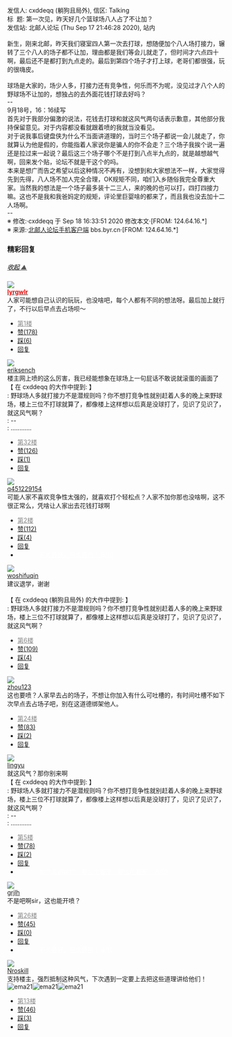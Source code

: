 <div class="a-content-wrap">发信人: cxddeqq (躺狗且局外), 信区: Talking<br>标&nbsp;&nbsp;题: 第一次见，昨天好几个篮球场八人占了不让加？<br>发信站: 北邮人论坛 (Thu Sep 17 21:46:28 2020), 站内<br><br>新生，刚来北邮，昨天我们寝室四人第一次去打球，想随便加个八人场打接力，辗转了三个八人的场子都不让加，理由都是我们等会儿就走了，但时间才六点四十啊，最后还不是都打到九点走的。最后到第四个场子才打上球，老哥们都很强，玩的很嗨皮。<br><br>球场是大家的，场少人多，打接力还有竞争性，何乐而不为呢，没见过才八个人的野球场不让加的，想独占的去外面花钱打球去好吗？<br>--<br>9月18号，16：16续写<br>首先对于我部分偏激的说法，花钱去打球和就这风气两句话表示歉意，其他部分我持保留意见。对于内容都没看就跟着喷的我就当没看见。<br>对于说我事后键盘侠为什么不当面讲道理的，当时三个场子都说一会儿就走了，你就算认为他是假的，你能指着人家说你是骗人的你不会走？三个场子我挨个说一遍还是拉过来一起说？最后这三个场子哪个不是打到八点半九点的，就是越想越气啊，回来发个贴，论坛不就是干这个的吗。<br>本来是想广而告之希望以后这种情况不再有，没想到和大家想法不一样，大家觉得先到先得，八人场不加人完全合理，OK规矩不同，咱们入乡随俗我完全尊重大家。当然我的想法是一个场子最多装十二三人，来的晚的也可以打，四打四接力嘛。这也不是我和我爸妈定的规矩，评论里巨婴啥的都来了，而且我也没去加十二人场啊。<br>--<br><font class="f006">※ 修改:·cxddeqq 于 Sep 18 16:33:51 2020 修改本文·[FROM: 124.64.16.*]</font><font class="f000"><br></font><font class="f000"></font><font class="f005">※ 来源:·<a target="_blank" href="http://developers.byr.cn/mobile">北邮人论坛手机客户端</a> bbs.byr.cn·[FROM: 124.64.16.*]</font><font class="f000"><br></font><div id="nice_view" class="corner" style="margin:0;display:block"><div class="a-nice-comment-divline"><h3><span>精彩回复</span></h3><h5><a class="a-func-toggle" style="color:#555;" href="#">收起 ▲</a></h5></div><div class="a-nice-comment"><div class="a-nice-comment-item"><a class="a-nice-comment-face" href="/user/query/lyrgwlr"><img src="https://bbs.byr.cn/img/face_default_m.jpg"></a><div class="a-nice-comment-cell"><div class="a-nice-comment-id"><a href="/user/query/lyrgwlr"><strong style="color:red;">lyrgwlr</strong></a></div><div class="a-nice-comment-content">人家可能想自己认识的玩玩，也没啥吧，每个人都有不同的想法呀。最后加上就行了，不行以后早点去占场呗～</div><div><ul class="a-func a-nice-comment-func"><li><a class="a-nice-comment-floor" style="color:#888;" title="点击跳转" href="/article/Talking/6226126?s=6226127">第1楼</a></li><li><a href="/article/Talking/ajax_voteup/6226127.json" class="a-func-like" id="like_list6226127"><samp class="ico-pos-zaninactive" id="icon_like_list6226127"></samp>赞(178)</a></li><li><a href="/article/Talking/ajax_votedown/6226127.json" id="listCai6226127" class="a-func-cai"><samp class="ico-pos-caiinactive" id="icon_list_cai6226127"></samp>踩(6)</a></li><li><samp class="ico-pos-reply"></samp><a href="/article/Talking/post/6226127" class="a-post">回复</a></li></ul></div></div></div><div class="a-nice-comment-item"><a class="a-nice-comment-face" href="/user/query/eriksench"><img src="https://bbs.byr.cn/img/face_default_m.jpg"></a><div class="a-nice-comment-cell"><div class="a-nice-comment-id"><a href="/user/query/eriksench">eriksench</a></div><div class="a-nice-comment-content">楼主网上喷的这么厉害，我已经能想象在球场上一句屁话不敢说就滚蛋的画面了<br>【 在 cxddeqq 的大作中提到: 】<br>: 野球场人多就打接力不是潜规则吗？你不想打竞争性就别赶着人多的晚上来野球场，楼上三位不打球就算了，都像楼上这样想以后真是没球打了，见识了见识了，就这风气啊？<br>: --<br>: ............</div><div><ul class="a-func a-nice-comment-func"><li><a class="a-nice-comment-floor" style="color:#888;" title="点击跳转" href="/article/Talking/6226126?s=6226199">第32楼</a></li><li><a href="/article/Talking/ajax_voteup/6226199.json" class="a-func-like" id="like_list6226199"><samp class="ico-pos-zaninactive" id="icon_like_list6226199"></samp>赞(126)</a></li><li><a href="/article/Talking/ajax_votedown/6226199.json" id="listCai6226199" class="a-func-cai"><samp class="ico-pos-caiinactive" id="icon_list_cai6226199"></samp>踩(1)</a></li><li><samp class="ico-pos-reply"></samp><a href="/article/Talking/post/6226199" class="a-post">回复</a></li></ul></div></div></div><div class="a-nice-comment-item"><a class="a-nice-comment-face" href="/user/query/q451229154"><img src="https://bbs.byr.cn/uploadFace/Q/q451229154.627.jpg"></a><div class="a-nice-comment-cell"><div class="a-nice-comment-id"><a href="/user/query/q451229154">q451229154</a></div><div class="a-nice-comment-content">可能人家不喜欢竞争性太强的，就喜欢打个轻松点？人家不加你那也没啥啊，这不很正常么，凭啥让人家出去花钱打球啊</div><div><ul class="a-func a-nice-comment-func"><li><a class="a-nice-comment-floor" style="color:#888;" title="点击跳转" href="/article/Talking/6226126?s=6226128">第2楼</a></li><li><a href="/article/Talking/ajax_voteup/6226128.json" class="a-func-like" id="like_list6226128"><samp class="ico-pos-zaninactive" id="icon_like_list6226128"></samp>赞(112)</a></li><li><a href="/article/Talking/ajax_votedown/6226128.json" id="listCai6226128" class="a-func-cai"><samp class="ico-pos-caiinactive" id="icon_list_cai6226128"></samp>踩(4)</a></li><li><samp class="ico-pos-reply"></samp><a href="/article/Talking/post/6226128" class="a-post">回复</a></li><li><a href="#" style="color:white;margin:0px 50px;">不求最好，但求最贵！ 8/10</a></li></ul></div></div></div><div class="a-nice-comment-item"><a class="a-nice-comment-face" href="/user/query/woshifuqin"><img src="https://bbs.byr.cn/img/face_default_m.jpg"></a><div class="a-nice-comment-cell"><div class="a-nice-comment-id"><a href="/user/query/woshifuqin">woshifuqin</a></div><div class="a-nice-comment-content">建议退学，谢谢<br><br>【 在 cxddeqq (躺狗且局外) 的大作中提到: 】<br>: 野球场人多就打接力不是潜规则吗？你不想打竞争性就别赶着人多的晚上来野球场，楼上三位不打球就算了，都像楼上这样想以后真是没球打了，见识了见识了，就这风气啊？</div><div><ul class="a-func a-nice-comment-func"><li><a class="a-nice-comment-floor" style="color:#888;" title="点击跳转" href="/article/Talking/6226126?s=6226154">第6楼</a></li><li><a href="/article/Talking/ajax_voteup/6226154.json" class="a-func-like" id="like_list6226154"><samp class="ico-pos-zaninactive" id="icon_like_list6226154"></samp>赞(109)</a></li><li><a href="/article/Talking/ajax_votedown/6226154.json" id="listCai6226154" class="a-func-cai"><samp class="ico-pos-caiinactive" id="icon_list_cai6226154"></samp>踩(4)</a></li><li><samp class="ico-pos-reply"></samp><a href="/article/Talking/post/6226154" class="a-post">回复</a></li></ul></div></div></div><div class="a-nice-comment-item"><a class="a-nice-comment-face" href="/user/query/zhou123"><img src="https://bbs.byr.cn/img/face_default_m.jpg"></a><div class="a-nice-comment-cell"><div class="a-nice-comment-id"><a href="/user/query/zhou123">zhou123</a></div><div class="a-nice-comment-content">这也要喷？人家早去占的场子，不想让你加入有什么可吐槽的，有时间吐槽不如下次早点去占场子吧，别在这道德绑架他人。</div><div><ul class="a-func a-nice-comment-func"><li><a class="a-nice-comment-floor" style="color:#888;" title="点击跳转" href="/article/Talking/6226126?s=6226182">第24楼</a></li><li><a href="/article/Talking/ajax_voteup/6226182.json" class="a-func-like" id="like_list6226182"><samp class="ico-pos-zaninactive" id="icon_like_list6226182"></samp>赞(83)</a></li><li><a href="/article/Talking/ajax_votedown/6226182.json" id="listCai6226182" class="a-func-cai"><samp class="ico-pos-caiinactive" id="icon_list_cai6226182"></samp>踩(2)</a></li><li><samp class="ico-pos-reply"></samp><a href="/article/Talking/post/6226182" class="a-post">回复</a></li></ul></div></div></div><div class="a-nice-comment-item"><a class="a-nice-comment-face" href="/user/query/lingyu"><img src="https://bbs.byr.cn/img/face_default_m.jpg"></a><div class="a-nice-comment-cell"><div class="a-nice-comment-id"><a href="/user/query/lingyu">lingyu</a></div><div class="a-nice-comment-content">就这风气？那你别来啊<br>【 在 cxddeqq 的大作中提到: 】<br>: 野球场人多就打接力不是潜规则吗？你不想打竞争性就别赶着人多的晚上来野球场，楼上三位不打球就算了，都像楼上这样想以后真是没球打了，见识了见识了，就这风气啊？<br>: --<br>: ............</div><div><ul class="a-func a-nice-comment-func"><li><a class="a-nice-comment-floor" style="color:#888;" title="点击跳转" href="/article/Talking/6226126?s=6226153">第5楼</a></li><li><a href="/article/Talking/ajax_voteup/6226153.json" class="a-func-like" id="like_list6226153"><samp class="ico-pos-zaninactive" id="icon_like_list6226153"></samp>赞(78)</a></li><li><a href="/article/Talking/ajax_votedown/6226153.json" id="listCai6226153" class="a-func-cai"><samp class="ico-pos-caiinactive" id="icon_list_cai6226153"></samp>踩(2)</a></li><li><samp class="ico-pos-reply"></samp><a href="/article/Talking/post/6226153" class="a-post">回复</a></li><li><a href="#" style="color:white;margin:0px 50px;">每个人都在忙，要么忙着活，要么忙着死。 6/10</a></li></ul></div></div></div><div class="a-nice-comment-item"><a class="a-nice-comment-face" href="/user/query/grjlh"><img src="https://bbs.byr.cn/uploadFace/G/grjlh.9856.jpg"></a><div class="a-nice-comment-cell"><div class="a-nice-comment-id"><a href="/user/query/grjlh">grjlh</a></div><div class="a-nice-comment-content">不是吧啊sir，这也能开喷？</div><div><ul class="a-func a-nice-comment-func"><li><a class="a-nice-comment-floor" style="color:#888;" title="点击跳转" href="/article/Talking/6226126?s=6226188">第26楼</a></li><li><a href="/article/Talking/ajax_voteup/6226188.json" class="a-func-like" id="like_list6226188"><samp class="ico-pos-zaninactive" id="icon_like_list6226188"></samp>赞(45)</a></li><li><a href="/article/Talking/ajax_votedown/6226188.json" id="listCai6226188" class="a-func-cai"><samp class="ico-pos-caiinactive" id="icon_list_cai6226188"></samp>踩(0)</a></li><li><samp class="ico-pos-reply"></samp><a href="/article/Talking/post/6226188" class="a-post">回复</a></li><li><a href="#" style="color:white;margin:0px 50px;">不求最好，但求最贵！ 8/10</a></li></ul></div></div></div><div class="a-nice-comment-item"><a class="a-nice-comment-face" href="/user/query/Nroskill"><img src="https://bbs.byr.cn/uploadFace/N/Nroskill.558.jpg"></a><div class="a-nice-comment-cell"><div class="a-nice-comment-id"><a href="/user/query/Nroskill">Nroskill</a></div><div class="a-nice-comment-content">支持楼主，强烈抵制这种风气，下次遇到一定要上去把这些道理讲给他们！<br><img src="/img/ubb/ema/21.gif" alt="ema21" style="display:inline;border-style:none"><img src="/img/ubb/ema/21.gif" alt="ema21" style="display:inline;border-style:none"><img src="/img/ubb/ema/21.gif" alt="ema21" style="display:inline;border-style:none"></div><div><ul class="a-func a-nice-comment-func"><li><a class="a-nice-comment-floor" style="color:#888;" title="点击跳转" href="/article/Talking/6226126?s=6226167">第13楼</a></li><li><a href="/article/Talking/ajax_voteup/6226167.json" class="a-func-like" id="like_list6226167"><samp class="ico-pos-zaninactive" id="icon_like_list6226167"></samp>赞(46)</a></li><li><a href="/article/Talking/ajax_votedown/6226167.json" id="listCai6226167" class="a-func-cai"><samp class="ico-pos-caiinactive" id="icon_list_cai6226167"></samp>踩(3)</a></li><li><samp class="ico-pos-reply"></samp><a href="/article/Talking/post/6226167" class="a-post">回复</a></li></ul></div></div></div></div></div><!--成就解锁：彩蛋2号获得！输入魂斗罗秘籍可解锁彩蛋3号。hint： IE 0=A  1=B--来自bbs.byr.cn----></div>